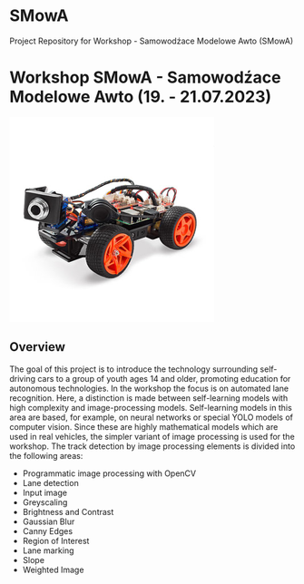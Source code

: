 # SMowA
Project Repository for Workshop - Samowodźace Modelowe Awto (SMowA)


# Workshop SMowA - Samowodźace Modelowe Awto (19. - 21.07.2023)
![SMowA Image](images/SMowA.png)



## Overview

The goal of this project is to introduce the technology surrounding self-driving cars to a group of youth ages 14 and older, promoting education for autonomous technologies. In the workshop the focus is on automated lane recognition. Here, a distinction is made between self-learning models with high complexity and image-processing models. Self-learning models in this area are based, for example, on neural networks or special YOLO models of computer vision. Since these are highly mathematical models which are used in real vehicles, the simpler variant of image processing is used for the workshop.
The track detection by image processing elements is divided into the following areas:

- Programmatic image processing with OpenCV
- Lane detection
- Input image
- Greyscaling
- Brightness and Contrast
- Gaussian Blur
- Canny Edges
- Region of Interest
- Lane marking
- Slope
- Weighted Image

